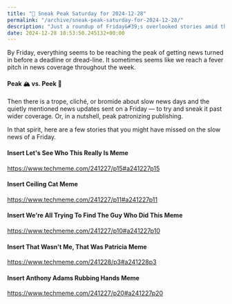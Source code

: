 ```yaml
---
title: "🔮 Sneak Peak Saturday for 2024-12-28"
permalink: "/archive/sneak-peak-saturday-for-2024-12-28/"
description: "Just a roundup of Friday&#39;s overlooked stories amid the weekend&#39;s media rush!"
date: 2024-12-28 18:53:50.245132+00:00
---
```


<p>By Friday, everything seems to be reaching the peak of getting news turned in before a deadline or dread-line. It sometimes seems like we reach a fever pitch in news coverage throughout the week.</p><h4>Peak 🏔️ vs. Peek 👀</h4><p>Then there is a trope, cliché, or bromide about slow news days and the quietly mentioned news updates sent on a Friday — to try and sneak it past wider coverage. Or, in a nutshell, peak patronizing publishing.</p><p>In that spirit, here are a few stories that you might have missed on the slow news of a Friday.</p><h4>Insert Let's See Who This Really Is Meme</h4><p><a target="_blank" rel="noopener noreferrer nofollow" href="https://www.techmeme.com/241227/p15#a241227p15">https://www.techmeme.com/241227/p15#a241227p15</a></p><h4>Insert Ceiling Cat Meme</h4><p><a target="_blank" rel="noopener noreferrer nofollow" href="https://www.techmeme.com/241227/p11#a241227p11">https://www.techmeme.com/241227/p11#a241227p11</a></p><h4>Insert We're All Trying To Find The Guy Who Did This Meme</h4><p><a target="_blank" rel="noopener noreferrer nofollow" href="https://www.techmeme.com/241227/p10#a241227p10">https://www.techmeme.com/241227/p10#a241227p10</a></p><h4>Insert That Wasn't Me, That Was Patricia Meme</h4><p><a target="_blank" rel="noopener noreferrer nofollow" href="https://www.techmeme.com/241228/p3#a241228p3">https://www.techmeme.com/241228/p3#a241228p3</a></p><h4>Insert Anthony Adams Rubbing Hands Meme</h4><p><a target="_blank" rel="noopener noreferrer nofollow" href="https://www.techmeme.com/241227/p20#a241227p20">https://www.techmeme.com/241227/p20#a241227p20</a></p>